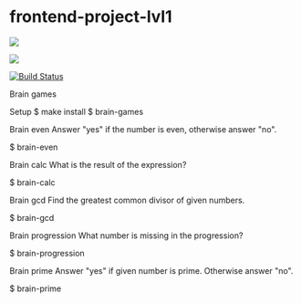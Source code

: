 # frontend-project-lvl1
<a href="https://codeclimate.com/github/Shelga/frontend-project-lvl1/maintainability"><img src="https://api.codeclimate.com/v1/badges/60d357b2652d8cc3040b/maintainability" /></a>

<a href="https://codeclimate.com/github/Shelga/frontend-project-lvl1/test_coverage"><img src="https://api.codeclimate.com/v1/badges/60d357b2652d8cc3040b/test_coverage" /></a>

[![Build Status](https://travis-ci.org/Shelga/frontend-project-lvl1.svg?branch=master)](https://travis-ci.org/Shelga/frontend-project-lvl1)

Brain games


Setup
$ make install
$ brain-games

Brain even
Answer "yes" if the number is even, otherwise answer "no".

$ brain-even


Brain calc
What is the result of the expression?

$ brain-calc


Brain gcd
Find the greatest common divisor of given numbers.

$ brain-gcd


Brain progression
What number is missing in the progression?

$ brain-progression


Brain prime
Answer "yes" if given number is prime. Otherwise answer "no".

$ brain-prime
